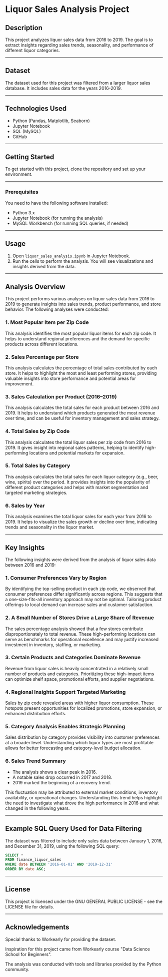 # Liquor Sales Analysis Project

## Description
This project analyzes liquor sales data from 2016 to 2019. The goal is to extract insights regarding sales trends, seasonality, and performance of different liquor categories.

---

## Dataset
The dataset used for this project was filtered from a larger liquor sales database. It includes sales data for the years 2016-2019.

---

## Technologies Used
- Python (Pandas, Matplotlib, Seaborn)
- Jupyter Notebook
- SQL (MySQL)
- GitHub

---

## Getting Started
To get started with this project, clone the repository and set up your environment.

---

### Prerequisites
You need to have the following software installed:
- Python 3.x
- Jupyter Notebook (for running the analysis)
- MySQL Workbench (for running SQL queries, if needed)

---

## Usage
1. Open `liquor_sales_analysis.ipynb` in Jupyter Notebook.
2. Run the cells to perform the analysis. You will see visualizations and insights derived from the data.

---

## Analysis Overview

This project performs various analyses on liquor sales data from 2016 to 2019 to generate insights into sales trends, product performance, and store behavior. The following analyses were conducted:

### 1. **Most Popular Item per Zip Code**
   This analysis identifies the most popular liquor items for each zip code. It helps to understand regional preferences and the demand for specific products across different locations.

### 2. **Sales Percentage per Store**
   This analysis calculates the percentage of total sales contributed by each store. It helps to highlight the most and least performing stores, providing valuable insights into store performance and potential areas for improvement.

### 3. **Sales Calculation per Product (2016–2019)**
   This analysis calculates the total sales for each product between 2016 and 2019. It helps to understand which products generated the most revenue over time, and can be useful for inventory management and sales strategy.

### 4. **Total Sales by Zip Code**
   This analysis calculates the total liquor sales per zip code from 2016 to 2019. It gives insight into regional sales patterns, helping to identify high-performing locations and potential markets for expansion.

### 5. **Total Sales by Category**
   This analysis calculates the total sales for each liquor category (e.g., beer, wine, spirits) over the period. It provides insights into the popularity of different product categories and helps with market segmentation and targeted marketing strategies.

### 6. **Sales by Year**
   This analysis examines the total liquor sales for each year from 2016 to 2019. It helps to visualize the sales growth or decline over time, indicating trends and seasonality in the liquor market.

---

## Key Insights

The following insights were derived from the analysis of liquor sales data between 2016 and 2019:

### 1. **Consumer Preferences Vary by Region**
   By identifying the top-selling product in each zip code, we observed that consumer preferences differ significantly across regions. This suggests that a one-size-fits-all inventory approach may not be optimal. Tailoring product offerings to local demand can increase sales and customer satisfaction.

### 2. **A Small Number of Stores Drive a Large Share of Revenue**
   The sales percentage analysis showed that a few stores contribute disproportionately to total revenue. These high-performing locations can serve as benchmarks for operational excellence and may justify increased investment in inventory, staffing, or marketing.

### 3. **Certain Products and Categories Dominate Revenue**
   Revenue from liquor sales is heavily concentrated in a relatively small number of products and categories. Prioritizing these high-impact items can optimize shelf space, promotional efforts, and supplier negotiations.

### 4. **Regional Insights Support Targeted Marketing**
   Sales by zip code revealed areas with higher liquor consumption. These hotspots present opportunities for localized promotions, store expansion, or enhanced distribution efforts.

### 5. **Category Analysis Enables Strategic Planning**
   Sales distribution by category provides visibility into customer preferences at a broader level. Understanding which liquor types are most profitable allows for better forecasting and category-level budget allocation.

### 6. **Sales Trend Summary**
   - The analysis shows a clear peak in 2016.
   - A notable sales drop occurred in 2017 and 2018.
   - 2019 marked the beginning of a recovery trend.

   This fluctuation may be attributed to external market conditions, inventory availability, or operational changes. Understanding this trend helps highlight the need to investigate what drove the high performance in 2016 and what changed in the following years.

---

## Example SQL Query Used for Data Filtering
The dataset was filtered to include only sales data between January 1, 2016, and December 31, 2019, using the following SQL query:
```sql
SELECT *
FROM finance_liquor_sales
WHERE date BETWEEN '2016-01-01' AND '2019-12-31'
ORDER BY date ASC;
```
---

## License
This project is licensed under the GNU GENERAL PUBLIC LICENSE - see the LICENSE file for details.

---

## Acknowledgements
Special thanks to Workearly for providing the dataset.

Inspiration for this project came from Workearly course "Data Science School for Beginners".

The analysis was conducted with tools and libraries provided by the Python community.
